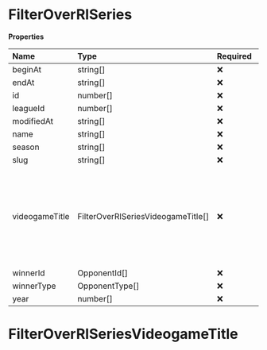 # FilterOverRlSeries

**Properties**

| Name           | Type                               | Required | Description                                                                                              |
| :------------- | :--------------------------------- | :------- | :------------------------------------------------------------------------------------------------------- |
| beginAt        | string[]                           | ❌       |                                                                                                          |
| endAt          | string[]                           | ❌       |                                                                                                          |
| id             | number[]                           | ❌       |                                                                                                          |
| leagueId       | number[]                           | ❌       |                                                                                                          |
| modifiedAt     | string[]                           | ❌       |                                                                                                          |
| name           | string[]                           | ❌       |                                                                                                          |
| season         | string[]                           | ❌       |                                                                                                          |
| slug           | string[]                           | ❌       |                                                                                                          |
| videogameTitle | FilterOverRlSeriesVideogameTitle[] | ❌       | A videogame title id or slug. <br/>Only for `/csgo/*`, `/codmw/*`, `/fifa/*` and `/ow/*` endpoints <br/> |
| winnerId       | OpponentId[]                       | ❌       |                                                                                                          |
| winnerType     | OpponentType[]                     | ❌       |                                                                                                          |
| year           | number[]                           | ❌       |                                                                                                          |

# FilterOverRlSeriesVideogameTitle
